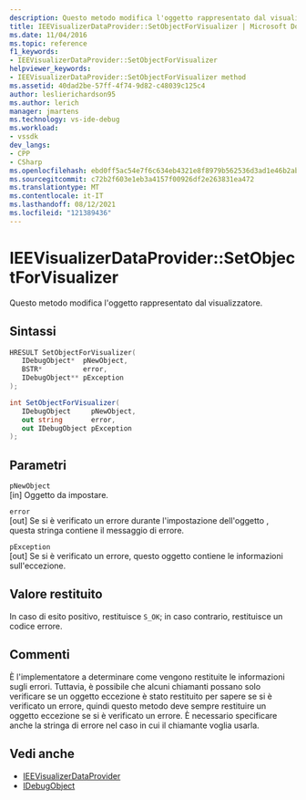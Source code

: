 ```yaml
---
description: Questo metodo modifica l'oggetto rappresentato dal visualizzatore.
title: IEEVisualizerDataProvider::SetObjectForVisualizer | Microsoft Docs
ms.date: 11/04/2016
ms.topic: reference
f1_keywords:
- IEEVisualizerDataProvider::SetObjectForVisualizer
helpviewer_keywords:
- IEEVisualizerDataProvider::SetObjectForVisualizer method
ms.assetid: 40dad2be-57ff-4f74-9d82-c48039c125c4
author: leslierichardson95
ms.author: lerich
manager: jmartens
ms.technology: vs-ide-debug
ms.workload:
- vssdk
dev_langs:
- CPP
- CSharp
ms.openlocfilehash: ebd0ff5ac54e7f6c634eb4321e8f8979b562536d3ad1e46b2abf0459fe694792
ms.sourcegitcommit: c72b2f603e1eb3a4157f00926df2e263831ea472
ms.translationtype: MT
ms.contentlocale: it-IT
ms.lasthandoff: 08/12/2021
ms.locfileid: "121389436"
---
```

# <a name="ieevisualizerdataprovidersetobjectforvisualizer"></a>IEEVisualizerDataProvider::SetObjectForVisualizer
Questo metodo modifica l'oggetto rappresentato dal visualizzatore.

## <a name="syntax"></a>Sintassi

```cpp
HRESULT SetObjectForVisualizer(
   IDebugObject*  pNewObject,
   BSTR*          error,
   IDebugObject** pException
);
```

```csharp
int SetObjectForVisualizer(
   IDebugObject     pNewObject,
   out string       error,
   out IDebugObject pException
);
```

## <a name="parameters"></a>Parametri
`pNewObject`\
[in] Oggetto da impostare.

`error`\
[out] Se si è verificato un errore durante l'impostazione dell'oggetto , questa stringa contiene il messaggio di errore.

`pException`\
[out] Se si è verificato un errore, questo oggetto contiene le informazioni sull'eccezione.

## <a name="return-value"></a>Valore restituito
 In caso di esito positivo, restituisce `S_OK`; in caso contrario, restituisce un codice errore.

## <a name="remarks"></a>Commenti
 È l'implementatore a determinare come vengono restituite le informazioni sugli errori. Tuttavia, è possibile che alcuni chiamanti possano solo verificare se un oggetto eccezione è stato restituito per sapere se si è verificato un errore, quindi questo metodo deve sempre restituire un oggetto eccezione se si è verificato un errore. È necessario specificare anche la stringa di errore nel caso in cui il chiamante voglia usarla.

## <a name="see-also"></a>Vedi anche
- [IEEVisualizerDataProvider](../../../extensibility/debugger/reference/ieevisualizerdataprovider.md)
- [IDebugObject](../../../extensibility/debugger/reference/idebugobject.md)
